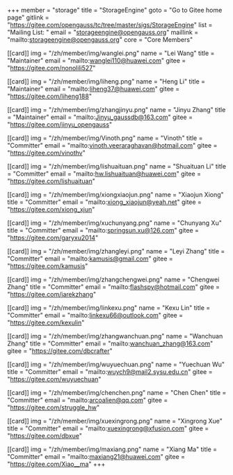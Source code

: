 +++
member = "storage"
title = "StorageEngine"
goto = "Go to Gitee home page"
gitlink = "https://gitee.com/opengauss/tc/tree/master/sigs/StorageEngine"
list = "Mailing List: "
email = "storageengine@opengauss.org"
maillink = "mailto:storageengine@opengauss.org"
core = "Core Members"


[[card]]
img = "/zh/member/img/wanglei.png"
name = "Lei Wang"
title = "Maintainer"
email = "mailto:wanglei110@huawei.com"
gitee = "https://gitee.com/nonolili527"

[[card]]
img = "/zh/member/img/liheng.png"
name = "Heng Li"
title = "Maintainer"
email = "mailto:liheng37@huawei.com"
gitee = "https://gitee.com/liheng188"

[[card]]
img = "/zh/member/img/zhangjinyu.png"
name = "Jinyu Zhang"
title = "Maintainer"
email = "mailto:Jinyu_gaussdb@163.com"
gitee = "https://gitee.com/jinyu_opengauss"

[[card]]
img = "/zh/member/img/Vinoth.png"
name = "Vinoth"
title = "Committer"
email = "mailto:vinoth.veeraraghavan@hotmail.com"
gitee = "https://gitee.com/vinothv"

[[card]]
img = "/zh/member/img/lishuaituan.png"
name = "Shuaituan Li"
title = "Committer"
email = "mailto:hw.lishuaituan@huawei.com"
gitee = "https://gitee.com/lishuaituan"


[[card]]
img = "/zh/member/img/xiongxiaojun.png"
name = "Xiaojun Xiong"
title = "Committer"
email = "mailto:xiong_xiaojun@yeah.net"
gitee = "https://gitee.com/xiong_xjun"

[[card]]
img = "/zh/member/img/xuchunyang.png"
name = "Chunyang Xu"
title = "Committer"
email = "mailto:springsun.xu@126.com"
gitee = "https://gitee.com/garyxu2014"

[[card]]
img = "/zh/member/img/zhangleyi.png"
name = "Leyi Zhang"
title = "Committer"
email = "mailto:kamusis@gmail.com"
gitee = "https://gitee.com/kamusis"

[[card]]
img = "/zh/member/img/zhangchengwei.png"
name = "Chengwei Zhang"
title = "Committer"
email = "mailto:flashspy@hotmail.com"
gitee = "https://gitee.com/jarekzhang"

[[card]]
img = "/zh/member/img/linkexu.png"
name = "Kexu Lin"
title = "Committer"
email = "mailto:linkexu66@outlook.com"
gitee = "https://gitee.com/kexulin"

[[card]]
img = "/zh/member/img/zhangwanchuan.png"
name = "Wanchuan Zhang"
title = "Committer"
email = "mailto:wanchuan_zhang@163.com"
gitee = "https://gitee.com/dbcrafter"

[[card]]
img = "/zh/member/img/wuyuechuan.png"
name = "Yuechuan Wu"
title = "Committer"
email = "mailto:wuych9@mail2.sysu.edu.cn"
gitee = "https://gitee.com/wuyuechuan"

[[card]]
img = "/zh/member/img/chenchen.png"
name = "Chen Chen"
title = "Committer"
email = "mailto:arcoalien@qq.com"
gitee = "https://gitee.com/struggle_hw"


[[card]]
img = "/zh/member/img/xuexingrong.png"
name = "Xingrong Xue"
title = "Committer"
email = "mailto:xuexingrong@xfusion.com"
gitee = "https://gitee.com/dbxue"

[[card]]
img = "/zh/member/img/maxiang.png"
name = "Xiang Ma"
title = "Committer"
email = "mailto:maxiang21@huawei.com"
gitee = "https://gitee.com/Xiao__ma"
+++